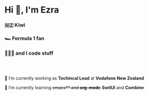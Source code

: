 # Hi 👋, I'm Ezra

### 🇳🇿 Kiwi

### 🏎 Formula 1 fan

### 👨🏾‍💻 and I code stuff

<br/><br/>

🔭 I’m currently working as **Techincal Lead** at **Vodafone New Zealand**

🌱 I’m currently learning ~~emacs** and **org-mode**~~ **SwitUI** and **Combine**

